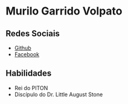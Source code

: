 # Murilo Garrido Volpato
## Redes Sociais
* [Github](https://github.com/MuriloGarrido)
* [Facebook](https://www.facebook.com/?locale=pt_BR)
## Habilidades
* Rei do PITON
* Discípulo do Dr. Little August Stone
